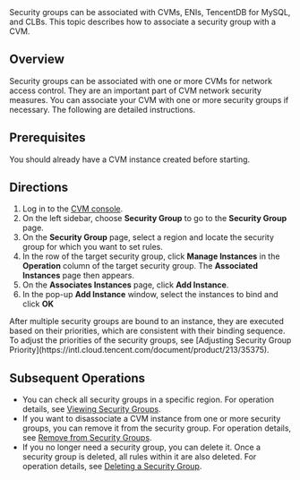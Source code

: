 <dx-alert infotype="explain" title="">
Security groups can be associated with CVMs, ENIs, TencentDB for MySQL, and CLBs. This topic describes how to associate a security group with a CVM.
</dx-alert>



## Overview
Security groups can be associated with one or more CVMs for network access control. They are an important part of CVM network security measures. You can associate your CVM with one or more security groups if necessary. The following are detailed instructions.

## Prerequisites
You should already have a CVM instance created before starting.

## Directions
1. Log in to the [CVM console](https://console.cloud.tencent.com/cvm/index).
2. On the left sidebar, choose **Security Group** to go to the **Security Group** page.
3. On the **Security Group** page, select a region and locate the security group for which you want to set rules.
4. In the row of the target security group, click **Manage Instances** in the **Operation** column of the target security group. The **Associated Instances** page then appears.
5. On the **Associates Instances** page, click **Add Instance**. 
6. In the pop-up **Add Instance** window, select the instances to bind and click **OK**
<dx-alert infotype="explain" title="">
After multiple security groups are bound to an instance, they are executed based on their priorities, which are consistent with their binding sequence. To adjust the priorities of the security groups, see [Adjusting Security Group Priority](https://intl.cloud.tencent.com/document/product/213/35375).
</dx-alert>



## Subsequent Operations
- You can check all security groups in a specific region. 
For operation details, see [Viewing Security Groups](https://intl.cloud.tencent.com/document/product/213/34828).
- If you want to disassociate a CVM instance from one or more security groups, you can remove it from the security group. 
For operation details, see [Remove from Security Groups](https://intl.cloud.tencent.com/document/product/213/34830).
- If you no longer need a security group, you can delete it. Once a security group is deleted, all rules within it are also deleted. 
For operation details, see [Deleting a Security Group](https://intl.cloud.tencent.com/document/product/213/34831).


